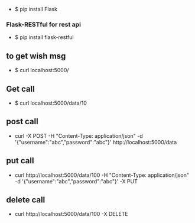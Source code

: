 
* $ pip install Flask

### Flask-RESTful for rest api
* $ pip install flask-restful


## to get wish msg 
* $ curl localhost:5000/


## Get call 
* $ curl localhost:5000/data/10

## post call 
* curl -X POST -H "Content-Type: application/json" -d '{"username":"abc","password":"abc"}' http://localhost:5000/data

## put call 
* curl http://localhost:5000/data/100  -H "Content-Type: application/json" -d '{"username":"abc","password":"abc"}' -X PUT

## delete call
* curl http://localhost:5000/data/100 -X DELETE 